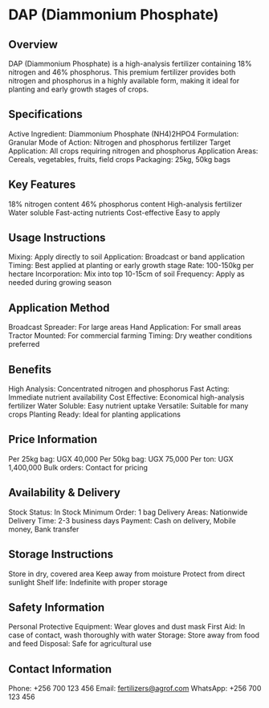 # DAP (Diammonium Phosphate)

## Overview
DAP (Diammonium Phosphate) is a high-analysis fertilizer containing 18% nitrogen and 46% phosphorus. This premium fertilizer provides both nitrogen and phosphorus in a highly available form, making it ideal for planting and early growth stages of crops.

## Specifications
Active Ingredient: Diammonium Phosphate (NH4)2HPO4
Formulation: Granular
Mode of Action: Nitrogen and phosphorus fertilizer
Target Application: All crops requiring nitrogen and phosphorus
Application Areas: Cereals, vegetables, fruits, field crops
Packaging: 25kg, 50kg bags

## Key Features
18% nitrogen content
46% phosphorus content
High-analysis fertilizer
Water soluble
Fast-acting nutrients
Cost-effective
Easy to apply

## Usage Instructions
Mixing: Apply directly to soil
Application: Broadcast or band application
Timing: Best applied at planting or early growth stage
Rate: 100-150kg per hectare
Incorporation: Mix into top 10-15cm of soil
Frequency: Apply as needed during growing season

## Application Method
Broadcast Spreader: For large areas
Hand Application: For small areas
Tractor Mounted: For commercial farming
Timing: Dry weather conditions preferred

## Benefits
High Analysis: Concentrated nitrogen and phosphorus
Fast Acting: Immediate nutrient availability
Cost Effective: Economical high-analysis fertilizer
Water Soluble: Easy nutrient uptake
Versatile: Suitable for many crops
Planting Ready: Ideal for planting applications

## Price Information
Per 25kg bag: UGX 40,000
Per 50kg bag: UGX 75,000
Per ton: UGX 1,400,000
Bulk orders: Contact for pricing

## Availability & Delivery
Stock Status: In Stock
Minimum Order: 1 bag
Delivery Areas: Nationwide
Delivery Time: 2-3 business days
Payment: Cash on delivery, Mobile money, Bank transfer

## Storage Instructions
Store in dry, covered area
Keep away from moisture
Protect from direct sunlight
Shelf life: Indefinite with proper storage

## Safety Information
Personal Protective Equipment: Wear gloves and dust mask
First Aid: In case of contact, wash thoroughly with water
Storage: Store away from food and feed
Disposal: Safe for agricultural use

## Contact Information
Phone: +256 700 123 456
Email: fertilizers@agrof.com
WhatsApp: +256 700 123 456